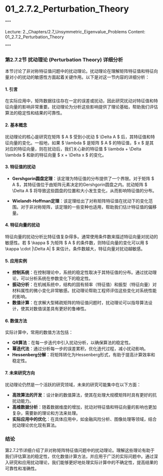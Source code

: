 # 01_2.7.2_Perturbation_Theory

"""

Lecture: 2._Chapters/2.7_Unsymmetric_Eigenvalue_Problems
Content: 01_2.7.2_Perturbation_Theory

"""

### 第2.7.2节 扰动理论 (Perturbation Theory) 详细分析

本节讨论了非对称特征值问题中的扰动理论。扰动理论在理解矩阵特征值和特征向量对小的扰动的敏感性方面起着关键作用。以下是对这一节内容的详细分析：

#### 1. 引言
在实际应用中，矩阵数据往往存在一定的误差或扰动，因此研究扰动对特征值和特征向量的影响非常重要。扰动理论为分析这些影响提供了理论基础，帮助我们评估算法的稳定性和结果的可靠性。

#### 2. 基本概念
扰动理论的核心是研究在矩阵 $ A $ 受到小扰动 $ \Delta A $ 后，其特征值和特征向量的变化。一般地，如果 $ \lambda $ 是矩阵 $ A $ 的特征值，$ x $ 是其对应的特征向量，则在扰动后，我们关心新的特征值 $ \lambda + \Delta \lambda $ 和新的特征向量 $ x + \Delta x $ 的变化。

#### 3. 特征值的扰动
- **Gershgorin圆盘定理**：该定理为特征值的分布提供了一个界限。对于矩阵 $ A $，其特征值位于由矩阵元素决定的Gershgorin圆盘之内。扰动矩阵 $ \Delta A $ 将导致这些圆盘的位置和大小发生变化，从而影响特征值的分布。
  
- **Wielandt-Hoffman定理**：该定理给出了对称矩阵特征值在扰动下的变化范围。对于非对称矩阵，该定理的一些变种也适用，帮助我们估计特征值的偏移量。

#### 4. 特征向量的扰动
特征向量的扰动分析比特征值复杂得多。通常使用条件数来描述特征向量对扰动的敏感性。若 $ \kappa $ 为矩阵 $ A $ 的条件数，则特征向量的变化可以用 $ \kappa \cdot \|\Delta A\| $ 来估计。条件数越大，特征向量对扰动越敏感。

#### 5. 应用实例
- **控制系统**：在控制理论中，系统的稳定性取决于其特征值的分布。通过扰动理论，可以分析系统在参数变化下的稳定性。
- **振动分析**：在机械系统中，结构的固有频率（特征值）和振型（特征向量）对材料属性的微小变化非常敏感。扰动理论帮助工程师评估这些变化对系统性能的影响。
- **数值计算**：在求解大型稀疏矩阵的特征值问题时，扰动理论可以指导算法设计，使其对数值误差具有更好的鲁棒性。

#### 6. 数值方法
实际计算中，常用的数值方法包括：
- **QR算法**：在每一步迭代中引入扰动分析，以确保算法的稳定性。
- **幂迭代法**：通过分析每一步的误差累积，优化迭代过程，减小扰动影响。
- **Hessenberg分解**：将矩阵转化为Hessenberg形式，有助于提高计算效率和稳定性。

#### 7. 未来研究方向
扰动理论仍然是一个活跃的研究领域，未来的研究可能集中在以下方面：
- **高效算法的开发**：设计新的数值算法，使其在处理大规模矩阵时具有更好的抗扰动能力。
- **高维数据分析**：随着数据维度的增加，扰动对特征值和特征向量的影响也更加复杂，需要新的理论和方法来处理。
- **实际应用中的优化**：在具体应用中，如金融风险分析、图像处理等领域，结合扰动理论优化现有算法。

### 结论
第2.7.2节详细介绍了非对称矩阵特征值问题中的扰动理论。理解这些理论有助于我们评估算法的稳定性，优化数值计算方法，并应用于广泛的实际问题中。通过深入研究和应用扰动理论，我们能够更好地处理实际计算中的不确定性，提高结果的可靠性和准确性。